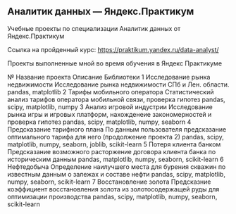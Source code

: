 ## Аналитик данных — Яндекс.Практикум

Учебные проекты по специализации Аналитик данных от Яндекс.Практикум

Ссылка на пройденный курс: https://praktikum.yandex.ru/data-analyst/

Проекты выполненные мной во время обучения в Яндекс Практикуме

№	Название проекта	Описание	Библиотеки
1	Исследование рынка недвижимости	Исследование рынка недвижимости СПб и Лен. области.	pandas, matplotlib
2	Тарифы мобильного оператора	Статистический анализ тарифов оператора мобильной связи, проверка гипотез	pandas, scipy, matplotlib, numpy
3	Анализ игровой индустрии	Исследование рынка игры и игровых платформ, нахожденеие закономерностей и проверка гипотез	pandas, scipy, matplotlib, numpy, seaborn
4	Предсказание тарифного плана	По данным пользователя предсказание оптимального тарифа для него (продолжение проекта 2)	pandas, scipy, matplotlib, numpy, seaborn, joblib, scikit-learn
5	Потеря клиента банком	Предсказание возможного расторжение договора клиента банка по историческим данным	pandas, matplotlib, numpy, seaborn, scikit-learn
6	Нефтедобыча	Определение наилучшего места для бурения скважин по известным данным о залежах и составе нефти	pandas, scipy, matplotlib, numpy, seaborn, scikit-learn
7	Восстановление золота	Предсказние коэффициент восстановления золота из золотосодержащей руды для оптимизации производства	pandas, scipy, matplotlib, numpy, seaborn, scikit-learn
